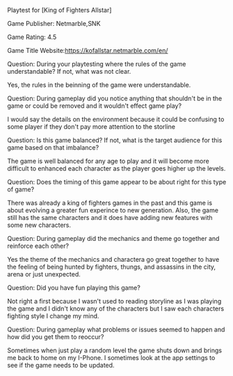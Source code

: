 Playtest for [King of Fighters Allstar]

Game Publisher: Netmarble,SNK

Game Rating: 4.5

Game Title Website:https://kofallstar.netmarble.com/en/

Question: During your playtesting where the rules of the game understandable? If not, what was not clear.

Yes, the rules in the beinning of the game were understandable. 

Question: During gameplay did you notice anything that shouldn't be in the game or could be removed and it wouldn't effect game play?

I would say the details on the environment because it could be confusing to some player if they don't pay more attention to the storline

Question: Is this game balanced? If not, what is the target audience for this game based on that imbalance?

The game is well balanced for any age to play and it will become more difficult to enhanced each character as the player goes higher up the levels.    

Question: Does the timing of this game appear to be about right for this type of game?

There was already a king of fighters games in the past and this game is about evolving a greater fun experince to new generation. Also, the game still has the same characters and it does have adding new features with some new characters.

Question: During gameplay did the mechanics and theme go together and reinforce each other?

Yes the theme of the mechanics and charactera go great together to have the feeling of being hunted by fighters, thungs, and assassins in the city, arena or just unexpected.  

Question: Did you have fun playing this game?

Not right a first because I wasn't used to reading storyline as I was playing the game and I didn't know any of the characters but I saw each characters fighting style I change my mind. 

Question: During gameplay what problems or issues seemed to happen and how did you get them to reoccur?

Sometimes when just play a random level the game shuts down and brings me back to home on my I-Phone. I sometimes look at the app settings to see if the game needs to be updated.
